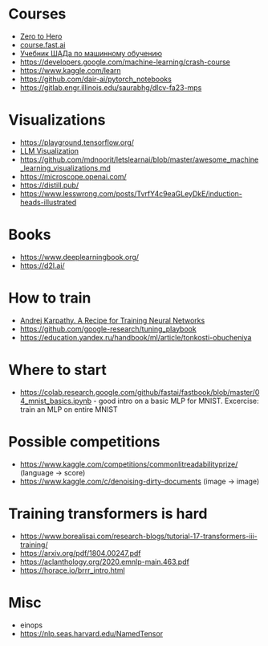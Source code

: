 # Courses

- [Zero to Hero](https://karpathy.ai/zero-to-hero.html)
- [course.fast.ai](https://course.fast.ai/)
- [Учебник ШАДа по машинному обучению](https://education.yandex.ru/handbook/ml)
- https://developers.google.com/machine-learning/crash-course
- https://www.kaggle.com/learn
- https://github.com/dair-ai/pytorch_notebooks
- https://gitlab.engr.illinois.edu/saurabhg/dlcv-fa23-mps


# Visualizations

- https://playground.tensorflow.org/
- [LLM Visualization](https://bbycroft.net/llm)
- https://github.com/mdnoorit/letslearnai/blob/master/awesome_machine_learning_visualizations.md
- https://microscope.openai.com/
- https://distill.pub/
- https://www.lesswrong.com/posts/TvrfY4c9eaGLeyDkE/induction-heads-illustrated


# Books

- https://www.deeplearningbook.org/
- https://d2l.ai/

# How to train

- [Andrej Karpathy. A Recipe for Training Neural Networks](https://karpathy.github.io/2019/04/25/recipe/)
- https://github.com/google-research/tuning_playbook
- https://education.yandex.ru/handbook/ml/article/tonkosti-obucheniya


# Where to start
- https://colab.research.google.com/github/fastai/fastbook/blob/master/04_mnist_basics.ipynb - good intro on a basic MLP for MNIST. Excercise: train an MLP on entire MNIST


# Possible competitions
- https://www.kaggle.com/competitions/commonlitreadabilityprize/ (language -> score)
- https://www.kaggle.com/c/denoising-dirty-documents (image -> image)

# Training transformers is hard
- https://www.borealisai.com/research-blogs/tutorial-17-transformers-iii-training/
- https://arxiv.org/pdf/1804.00247.pdf
- https://aclanthology.org/2020.emnlp-main.463.pdf
- https://horace.io/brrr_intro.html

# Misc

- einops
- https://nlp.seas.harvard.edu/NamedTensor
